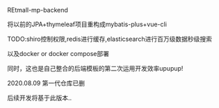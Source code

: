 REtmall-mp-backend


将以前的JPA+thymeleaf项目重构成mybatis-plus+vue-cli

TODO:shiro控制权限,redis进行缓存,elasticsearch进行百万级数据秒级搜索

以及docker or docker compose部署

同时，这也是自己整合的后端模板的第二次运用开发效率upupup!

2020.08.09 第一代仓库已删

后续开发将基于此版本..